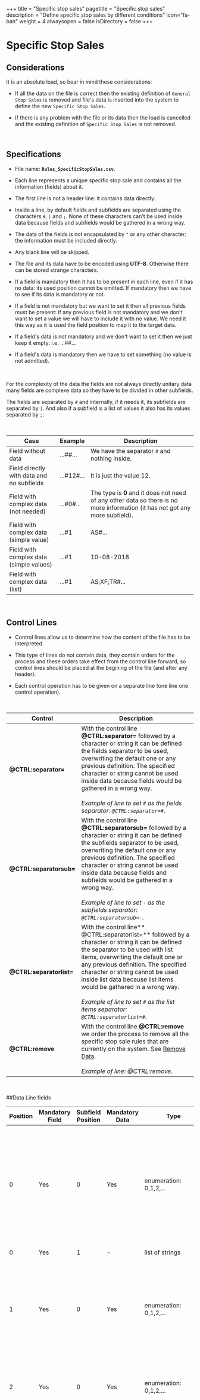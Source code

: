 +++
title = "Specific stop sales"
pagetitle = "Specific stop sales"
description = "Define specific stop sales by different conditions"
icon="fa-ban"
weight = 4
alwaysopen = false
isDirectory = false
+++

# Specific Stop Sales


## Considerations
  
It is an absolute load, so bear in mind these considerations:

* If all the data on the file is correct then the existing definition of `General Stop Sales` is removed and file's data is inserted into the system to define the new `Specific Stop Sales`. 

* If there is any problem with the file or its data then the load is cancelled and the existing definition of `Specific Stop Sales` is not removed.
  
</br>

## Specifications

* File name: **`Rules_SpecificStopSales.csv`**. 

* Each line represents a unique specific stop sale and contains all the information (fields) about it. 

* The first line is not a header line: it contains data directly. 

* Inside a line, by default fields and subfields are separated using the characters `#`, `|` and `;`. None of these characters can't be used inside data because fields and subfields would be gathered in a wrong way. 

* The data of the fields is not encapsulated by `"` or any other character: the information must be included directly. 

* Any blank line will be skipped.

* The file and its data have to be encoded using <b>UTF-8</b>. Otherwise there can be stored strange characters.

* If a field is mandatory then it has to be present in each line, even if it has no data: its used position cannot be omitted. If mandatory then we have to see if its data is mandatory or not.

* If a field is not mandatory but we want to set it then all previous fields must be present: if any previous field is not mandatory and we don't want to set a value we will have to include it with no value. We need it this way as it is used the field position to map it to the target data.

* If a field's data is not mandatory and we don't want to set it then we just keep it empty: i.e. ...##...

* If a field's data is mandatory then we have to set something (no value is not admitted). 

</br>

 For the complexity of the data the fields are not always directly unitary data many fields are complexe data so they have to be divided in other subfields.
 
 The fields are separated by `#` and internally, if it needs it, its subfields are separated by `|`. And also if a subfield is a list of values it also has its values separated by `;`.

 </br>

| **Case**           | **Example**         | **Description**    |
| ------------------ | ------------------- | ------------------ | 
| Field without data | ...##...            | We have the separator `#` and nothing inside.
| Field directly with data and no subfields | ...#12#...   | It is just the value 12.
| Field with complex data (not needed)      | ...#0#...    | The type is **0** and it does not need of any other data so there is no more information (it has not got any more subfield).
| Field with complex data (simple value)    | ...#1|AS#... | The type is **1** and it needs more data so there is another subfield (separated with `|`) whose value is "AS" (and it is not a list). *i.e: a code*.
| Field with complex data (simple values)   | ...#1|10-08-2018|15-08-2018#... | The type is 1 and it needs more data so there are other subfields (separated with `|`) whose value is a simple value. *i.e: a range of dates*.
| Field with complex data (list)            | ...#1|AS;XF;TR#... | The type is 1 and it needs more data so there is another subfield (separated with `|`) whose value is a list and its elements are separated with `;` ("AS", "XF" and "TR"). *i.e: a list of codes*.

</br>

## Control Lines

* Control lines allow us to determine how the content of the file has to be interpreted.

* This type of lines do not contain data, they contain orders for the process and these orders take effect from the control line forward, so control lines should be placed at the begining of the file (and after any header).

* Each control operation has to be given on a separate line (one line one control operation).

</br>

| **Control**            | **Description**        
| ---------------------- | ------------------- 
| **@CTRL:separator=**	 | With the control line **@CTRL:separator=** followed by a character or string it can be defined the fields separator to be used, overwriting the default one or any previous definition. The specified character or string cannot be used inside data because fields would be gathered in a wrong way. </br></br>*Example of line to set `#` as the fields separator: `@CTRL:separator=#`*.  
| **@CTRL:separatorsub=**  | With the control line **@CTRL:separatorsub=** followed by a character or string it can be defined the subfields separator to be used, overwriting the default one or any previous definition. The specified character or string cannot be used inside data because fields and subfields would be gathered in a wrong way. </br></br>*Example of line to set `-` as the subfields separator: `@CTRL:separatorsub=-`*.    
| **@CTRL:separatorlist=** | With the control line** @CTRL:separatorlist=** followed by a character or string it can be defined the separator to be used with list items, overwriting the default one or any previous definition. The specified character or string cannot be used inside list data because list items would be gathered in a wrong way. </br></br>*Example of line to set `#` as the list items separator: `@CTRL:separatorlist=#`*.    
| **@CTRL:remove**         | With the control line **@CTRL:remove** we order the process to remove all the specific stop sale rules that are currently on the system. See [Remove Data](remove-data). </br></br>*Example of line: @CTRL:remove*.

</br>

##Data Line fields
  
| **Position** | **Mandatory Field** | **Subfield Position** | **Mandatory Data** | **Type**               | **Description/Value** |
| -----------  | ------------------- | --------------------- | ------------------ | ---------------------- | ---------------------
| 0     	   | Yes                 | 0                     | Yes                | enumeration: 0,1,2,... | Defines if the rule is specific for a list of concret agencies or if it applies to all agencies. <ul><li>0 = All agencies.</li><li>1 = List of agencies: in this case it is mandatory to receive a list of items.</li></ul>
| 0     	   | Yes                 | 1                     | -                  | list of strings        | List of agency codes.
| 1     	   | Yes                 | 0                     | Yes                | enumeration: 0,1,2,... | Defines the type of Cancellation Policies. <ul><li>0 = All (NRF + RF)</li><li>1 = Only No refundable (NRF)</li><li>2 = Only Refundable (RF)</li></ul>
| 2     	   | Yes                 | 0                     | Yes                | enumeration: 0,1,2,... | Defines the Rate Type. <ul><li>0 = All (B2C + B2B)</li><li>1 = Only B2C</li><li>2 = Only B2B</li></ul>
| 3    	       | Yes                 | 0                     | Yes                | enumeration:0,1,2,...  | Defines if the rule is specific for a list of concret providers or if it applies to all providers or only to direct or third party providers. ul><li>0 = All providers</li><li>1 = List of items: in this case it is mandatory to receive a list of items.</li><li>2 = Only all Third Party providers</li><li>3 = Only all Direct providers</li></ul>
| 3    	       | Yes                 | 1                     | -                  | list of strings        | List of provider codes.
| 4    	       | Yes                 | 0                     | Yes                | enumeration:0,1,2,...  | Defines if the rule is specific for a list of concret hotels (and from countries, cities, chains or destinations) or if it applies to all hotels. <ul><li>0 = All hotels</li><li>1 = List of hotels</li><li>2 = Hotels from a list of countries</li><li>3 = Hotels from a list of cities</li><li>4 = Hotels from a list of chains</li><li>5 = Hotels from a list of destinations</li><li>6 = Hotels from a list of groups of destinations</li></ul>
| 4    	       | Yes                 | 1                     | -                  | list of strings        | List of codes: hotels, countries, cities, chains or destinations (just one type).
| 5    	       | Yes                 | 0                     | Yes                | enumeration:0,1,2,...  | Defines if the rule is specific for a list of concret markets or if it applies to all markets. <ul><li>0 = All markets.</li><li>1 = List of markets: in this case it is mandatory to receive a list of items.</li></ul>
| 5    	       | Yes                 | 1                     | -                  | list of strings        | List of market codes.
| 6    	       | Yes                 | 0                     | Yes                | enumeration: 0,1,2,... | Defines if the rule is specific for a list of concret meal plans or if it applies to all meal plans. <ul><li>0 = All meal plans.</li><li>1 = List of meal plans: in this case it is mandatory to receive a list of items.</li></ul>
| 6    	       | Yes                 | 1                     | -                  | list of strings        | List of meal plans codes.
| 7    	       | Yes                 | 0                     | Yes                | enumeration: 0,1,2,... | Defines if the rule is specific for a concret range of check-in dates or if it applies to any date. <ul><li>0 = All check-in dates.</li><li>1 = Range of check-in dates.</li></ul>
| 7    	       | Yes                 | 1                     | -                  | date                   | Check-in date: from (inclusive). Only the date is used. Time is ignored
| 7    	       | Yes                 | 2                     | -                  | date                   | Check-in date: to (inclusive).Only the date is used. Time is ignored.
| 8    	       | Yes                 | 0                     | Yes                | enumeration: 0,1,2,... | Defines if the rule is specific for a concret range of booking dates or if it applies to any date. <ul><li>0 = All booking dates.</li><li>1 = Range of booking dates.</li></ul>
| 8    	       | Yes                 | 1                     | -                  | date                   | Booking date: from (inclusive). Only the date is used. Time is ignored.
| 8    	       | Yes                 | 2                     | -                  | date                   | Booking date: to (inclusive).Only the date is used. Time is ignored.
| 9     	   | Yes                 | 0                     | Yes                | string                 | Description of the rule.
| 10     	   | -                   | 0                     | -                  | integer                | Defines the release. A zero value indicates that there is no release applied.

### Notes

* A `decimal` value has to be set using '.' as separator.
* A `boolean` value can be set using false/true or 0/1.
* A `date` value has to be set with the format "yyyy-MM-dd" (i.e. "2018-05-12").
* An `hour` value has to be set with an integer between 0 and 23.
* `Country` and `market` are in ISO 3166-1 alpha-2 code format (i.e. "ES", "PT", "FR",...).


## Remove Data

If it is needed there is the possibility to remove all the temporary pricing rules that are currently on the system.

To do this we cannot use the previous line fields specifications as they are used to set data, not to remove it.

* We have to use the same file name.
* The file has to be composed of one line with the following control line: **@CTRL:remove**
* Any blank line will be skipped (without generating any error).
* If there is any other line with data on the file then an error will be generated and no data will be removed from the system

{{%custom-children%}}